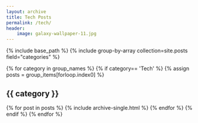 ```yaml
---
layout: archive
title: Tech Posts
permalink: /tech/
header:
    image: galaxy-wallpaper-11.jpg
---
```


{% include base_path %}
{% include group-by-array collection=site.posts field="categories" %}

{% for category in group_names %}
    {% if category== 'Tech' %}
      {% assign posts = group_items[forloop.index0] %}
      <h2 id="{{ category | slugify }}" class="archive__subtitle">{{ category }}</h2>
      {% for post in posts %}
        {% include archive-single.html %}
      {% endfor %}
    {% endif %}
{% endfor %}

